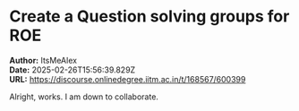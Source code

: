# Create a Question solving groups for ROE

**Author:** ItsMeAlex  
**Date:** 2025-02-26T15:56:39.829Z  
**URL:** https://discourse.onlinedegree.iitm.ac.in/t/168567/600399

Alright, works. I am down to collaborate.
